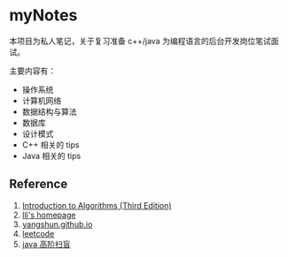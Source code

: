 # myNotes

本项目为私人笔记，关于复习准备 c++/java 为编程语言的后台开发岗位笔试面试。

主要内容有：

* 操作系统
* 计算机网络
* 数据结构与算法
* 数据库
* 设计模式
* C++ 相关的 tips
* Java 相关的 tips

## Reference

1. [Introduction to Algorithms (Third Edition)](https://ms.sapientia.ro/~kasa/Algorithms_3rd.pdf)
2. [llj's homepage](https://lljstar.com/)
3. [yangshun.github.io](https://yangshun.github.io/tech-interview-handbook/algorithms/algorithms-introduction)
4. [leetcode](https://leetcode.com/problemset/all/)
5. [java 高阶扫盲](https://github.com/doocs/advanced-java)
